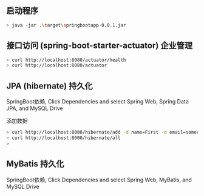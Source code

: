 


## 启动程序

```bash
> java -jar .\target\springbootapp-0.0.1.jar
```


## 接口访问 (spring-boot-starter-actuator) 企业管理
```bash
> curl http://localhost:8080/actuator/health
> curl http://localhost:8080/actuator
```

## JPA (hibernate) 持久化

SpringBoot依赖, Click Dependencies and select Spring Web, Spring Data JPA, and MySQL Drive

添加数据
```bash
> curl http://localhost:8000/hibernate/add -d name=First -d email=someemail@someemailprovider.com
> curl http://localhost:8000/hibernate/all
>
```

## MyBatis 持久化

SpringBoot依赖, Click Dependencies and select Spring Web, MyBatis, and MySQL Drive

